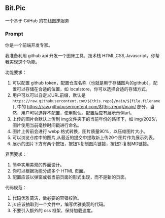 ## Bit.Pic
一个基于 GitHub 的在线图床服务

### Prompt
你是一个前端开发专家。

我准备利用 github api 开发一个图床工具，技术栈 HTML,CSS,Javascript，你帮我实现这个功能。

功能要求：
1. 可以配置 github token，配置仓库名称（也就是用于存储图片的github），配置可以存储在合适的位置，如 localstore，你可以选择合适的存储方式。
2. 用户可以可以自定义URL前缀，默认是 `https://raw.githubusercontent.com/${this.repo}/main/${file.filename}`, 中的 https://raw.githubusercontent.com/${this.repo}/main/ 部分，当然，用户可以选择不配置，使用默认。配置后应有展示示例url。
3. 上传的图片会默认上传到 img文件夹下的当前年份的路径下，如 img/2025/，图片使用当前毫秒时间戳进行命名。
4. 图片上传前会进行 webp 格式转换，图片质量90%，以压缩图片大小。
5. 可以浏览仓库中的图片,从最近的提交中提取新上传20个图片作为展示列表。
6. 展示的图片下方有两个按钮，按钮1:复制图片链接，按钮2:复制MD链接。

界面要求：
1. 简单实用美观的界面设计。
2. 你可以根据功能分成多个 HTML 页面。
3. 配置应该以弹窗或者当前页面的形式出现，而不是新的页面。

代码规范：
1. 代码优雅简洁，做必要的容错校验。
2. js 应该抽取到一个文件中，编写优雅美观的代码。
3. 不要引入额外的 css 框架，保持加载速度。

